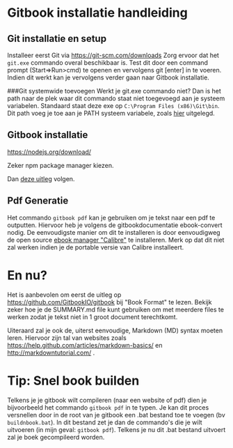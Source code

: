 # Gitbook installatie handleiding

## Git installatie en setup
Installeer eerst Git via https://git-scm.com/downloads 
Zorg ervoor dat het ``git.exe`` commando overal beschikbaar is. Test dit door een command prompt (Start=>Run>cmd) te openen en vervolgens git [enter] in te voeren. Indien dit werkt kan je vervolgens verder gaan naar Gitbook installatie.

###Git systemwide toevoegen
Werkt je git.exe commando niet? Dan is het path naar de plek waar dit commando staat niet toegevoegd aan je systeem variabelen. Standaard staat deze exe op ``C:\Program Files (x86)\Git\bin``.
Dit path voeg je toe aan je PATH systeem variabele, zoals [hier](http://windowsitpro.com/systems-management/how-can-i-add-new-folder-my-system-paths) uitgelegd.


## Gitbook installatie

https://nodejs.org/download/

Zeker npm package manager kiezen. 

Dan [deze uitleg](https://github.com/GitbookIO/gitbook) volgen.


## Pdf Generatie

Het commando ``gitbook pdf`` kan je gebruiken om je tekst naar een pdf te outputten. Hiervoor heb je volgens de gitbookdocumentatie ebook-convert nodig. De eenvoudigste manier om dit te installeren is door eenvoudigweg de open source [ebook manager "Calibre"](http://calibre-ebook.com/download) te installeren. Merk op dat dit niet zal werken indien je de portable versie van Calibre installeert.


# En nu?

Het is aanbevolen om eerst de uitleg op https://github.com/GitbookIO/gitbook  bij "Book Format" te lezen. Bekijk zeker hoe je de SUMMARY.md file kunt gebruiken om met meerdere files te werken zodat je tekst niet in 1 groot document terechtkomt.

Uiteraard zal je ook de, uiterst eenvoudige, Markdown (MD) syntax moeten leren. Hiervoor zijn tal van websites zoals https://help.github.com/articles/markdown-basics/ en http://markdowntutorial.com/ .

# Tip: Snel book builden
Telkens je je gitbook wilt compileren (naar een website of pdf) dien je bijvoorbeeld het commando ``gitbook pdf`` in te typen. Je kan dit proces versnellen door in de root van je gitbook een .bat bestand toe te voegen (bv ``buildnbook.bat``). In dit bestand zet je dan de commando's die je wilt uitvoeren (in mijn geval: ``gitbook pdf``). Telkens je nu dit .bat bestand uitvoert zal je boek gecompileerd worden.
